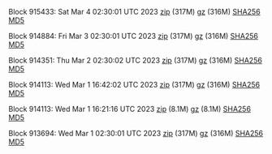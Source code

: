 Block 915433: Sat Mar  4 02:30:01 UTC 2023 [zip](https://files.01coin.io/mainnet/2023-03-04/bootstrap.dat.zip) (317M) [gz](https://files.01coin.io/mainnet/2023-03-04/bootstrap.dat.tar.gz) (316M) [SHA256](https://files.01coin.io/mainnet/2023-03-04/sha256.txt) [MD5](https://files.01coin.io/mainnet/2023-03-04/md5.txt)

Block 914884: Fri Mar  3 02:30:01 UTC 2023 [zip](https://files.01coin.io/mainnet/2023-03-03/bootstrap.dat.zip) (317M) [gz](https://files.01coin.io/mainnet/2023-03-03/bootstrap.dat.tar.gz) (316M) [SHA256](https://files.01coin.io/mainnet/2023-03-03/sha256.txt) [MD5](https://files.01coin.io/mainnet/2023-03-03/md5.txt)

Block 914351: Thu Mar  2 02:30:02 UTC 2023 [zip](https://files.01coin.io/mainnet/2023-03-02/bootstrap.dat.zip) (317M) [gz](https://files.01coin.io/mainnet/2023-03-02/bootstrap.dat.tar.gz) (316M) [SHA256](https://files.01coin.io/mainnet/2023-03-02/sha256.txt) [MD5](https://files.01coin.io/mainnet/2023-03-02/md5.txt)

Block 914113: Wed Mar  1 16:42:02 UTC 2023 [zip](https://files.01coin.io/mainnet/2023-03-01/bootstrap.dat.zip) (317M) [gz](https://files.01coin.io/mainnet/2023-03-01/bootstrap.dat.tar.gz) (316M) [SHA256](https://files.01coin.io/mainnet/2023-03-01/sha256.txt) [MD5](https://files.01coin.io/mainnet/2023-03-01/md5.txt)

Block 914113: Wed Mar  1 16:21:16 UTC 2023 [zip](https://files.01coin.io/mainnet/2023-03-01/bootstrap.dat.zip) (8.1M) [gz](https://files.01coin.io/mainnet/2023-03-01/bootstrap.dat.tar.gz) (8.1M) [SHA256](https://files.01coin.io/mainnet/2023-03-01/sha256.txt) [MD5](https://files.01coin.io/mainnet/2023-03-01/md5.txt)

Block 913694: Wed Mar  1 02:30:01 UTC 2023 [zip](https://files.01coin.io/mainnet/2023-03-01/bootstrap.dat.zip) (317M) [gz](https://files.01coin.io/mainnet/2023-03-01/bootstrap.dat.tar.gz) (316M) [SHA256](https://files.01coin.io/mainnet/2023-03-01/sha256.txt) [MD5](https://files.01coin.io/mainnet/2023-03-01/md5.txt)

